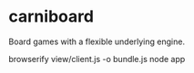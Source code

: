 # carniboard
Board games with a flexible underlying engine.

browserify view/client.js -o bundle.js
node app